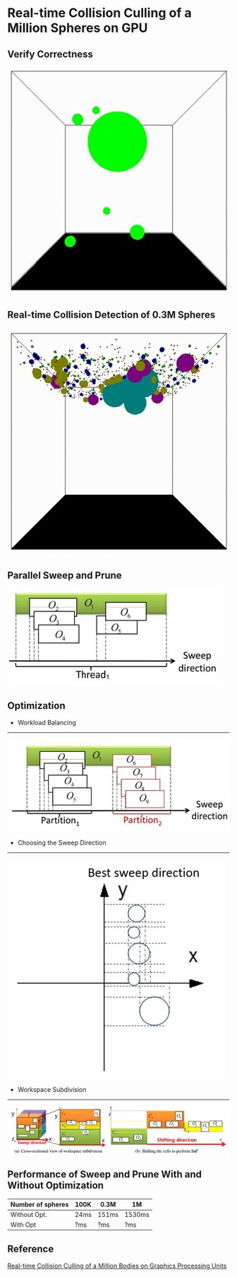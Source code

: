 # Real-time Collision Culling of a Million Spheres on GPU

## Verify Correctness
![correctness](/figure/correctness.gif)

## Real-time Collision Detection of 0.3M Spheres
![million](/figure/million.gif)

## Parallel Sweep and Prune
![GSaP](/figure/GSAP.JPG)

## Optimization
- Workload Balancing
-------------------
![WorkloadBalance](/figure/WorkloadBalance.JPG)
- Choosing the Sweep Direction
-------------------
![BestDir](/figure/BestDir.JPG)
- Workspace Subdivision
-------------------
![WorkspaceSub](/figure/WorkspaceSub.JPG)

## Performance of Sweep and Prune With and Without Optimization
| Number of spheres | 100K | 0.3M | 1M |
| ----------------- | ---- | ---- | -- |
| Without Opt.      | 24ms  | 151ms  | 1530ms| 
| With Opt          | ?ms  | ?ms  | ?ms| 

## Reference
[Real-time Collision Culling of a Million Bodies on Graphics Processing Units](http://graphics.ewha.ac.kr/gSaP/)
